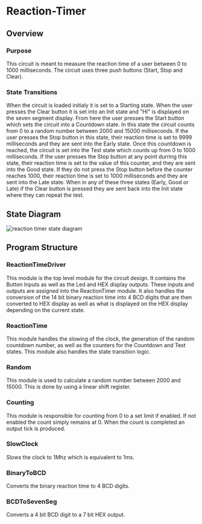 # Reaction-Timer

## Overview
### Purpose
This circuit is meant to measure the reaction time of a user between 0 to 1000 milliseconds. The circuit uses three push buttons (Start, Stop and Clear). 

### State Transitions
When the circuit is loaded initialy it is set to a Starting state. When the user presses the Clear button it is set into an Init state and "HI" is displayed on the seven segment display. From here the user presses the Start button which sets the circuit into a Countdown state. In this state the circuit counts from 0 to a random number between 2000 and 15000 milliseconds. If the user presses the Stop button in this state, their reaction time is set to 9999 milliseconds and they are sent into the Early state. Once this countdown is reached, the circuit is set into the Test state which counts up from 0 to 1000 milliseconds. If the user presses the Stop button at any point durring this state, their reaction time is set to the value of this counter, and they are sent into the Good state. If they do not press the Stop button before the counter reaches 1000, their reaction time is set to 1000 milliseconds and they are sent into the Late state. When in any of these three states (Early, Good or Late) if the Clear button is pressed they are sent back into the Init state where they can repeat the test.

## State Diagram
![reaction timer state diagram](https://user-images.githubusercontent.com/36581610/50247110-04692e80-03a5-11e9-8d15-a08a566b4259.png)


## Program Structure
### ReactionTimeDriver 
This module is the top level module for the circuit design. It contains the Button Inputs as well as the Led and HEX display outputs. These inputs and outputs are assigned into the ReactionTimer module. It also handles the conversion of the 14 bit binary reaction time into 4 BCD digits that are then converted to HEX display as well as what is displayed on the HEX display depending on the current state. 

### ReactionTime 
This module handles the slowing of the clock, the generation of the random countdown number, as well as the counters for the Countdown and Test states. This module also handles the state transition logic.

### Random
This module is used to calculate a random number between 2000 and 15000. This is done by using a linear shift register.

### Counting
This module is responsible for counting from 0 to a set limit if enabled. If not enabled the count simply remains at 0. When the count is completed an output tick is produced.

### SlowClock
Slows the clock to 1Mhz which is equivalent to 1ms.

### BinaryToBCD
Converts the binary reaction time to 4 BCD digits.

### BCDToSevenSeg
Converts a 4 bit BCD digit to a 7 bit HEX output.
